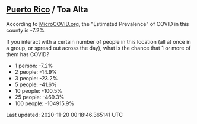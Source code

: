 
## [Puerto Rico](/united-states/puerto-rico) / Toa Alta

According to [MicroCOVID.org](http://microcovid.org),
the "Estimated Prevalence" of COVID in this county is -7.2%

If you interact with a certain number of people in this location
(all at once in a group, or spread out across the day), what is the chance that
1 or more of them has COVID?

- 1 person: -7.2%
- 2 people: -14.9%
- 3 people: -23.2%
- 5 people: -41.6%
- 10 people: -100.5%
- 25 people: -469.3%
- 100 people: -104915.9%

Last updated: 2020-11-20 00:18:46.365141 UTC
